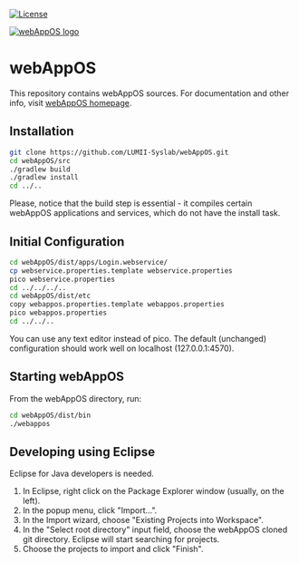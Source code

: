 [![License](http://img.shields.io/:license-EUPL-brightgreen.svg)](https://raw.githubusercontent.com/LUMII-Syslab/webAppOS/master/COPYING)

[![webAppOS logo](http://webappos.org/top-logo.png)](http://webappos.org)

# webAppOS
This repository contains webAppOS sources.
For documentation and other info, visit [webAppOS homepage](http://webappos.org).

## Installation

```bash
git clone https://github.com/LUMII-Syslab/webAppOS.git
cd webAppOS/src
./gradlew build
./gradlew install
cd ../..
```
Please, notice that the build step is essential - it compiles certain webAppOS applications and
services, which do not have the install task.

## Initial Configuration

```bash
cd webAppOS/dist/apps/Login.webservice/
cp webservice.properties.template webservice.properties
pico webservice.properties
cd ../../../..
cd webAppOS/dist/etc
copy webappos.properties.template webappos.properties
pico webappos.properties
cd ../../..
```
You can use any text editor instead of pico. The default (unchanged) configuration should work
well on localhost (127.0.0.1:4570).

## Starting webAppOS
From the webAppOS directory, run:
```bash
cd webAppOS/dist/bin
./webappos
```
## Developing using Eclipse

Eclipse for Java developers is needed.

1. In Eclipse, right click on the Package Explorer window (usually, on the left).
2. In the popup menu, click "Import...".
3. In the Import wizard, choose "Existing Projects into Workspace".
4. In the "Select root directory" input field, choose the webAppOS cloned git directory. Eclipse
   will start searching for projects.
5. Choose the projects to import and click "Finish".
